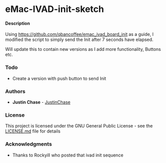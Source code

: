 # eMac-IVAD-init-sketch

#### Description
Using https://github.com/qbancoffee/emac_ivad_board_init as a guide, I modified the script to simply send the Init after 7 seconds have elapsed.

Will update this to contain new versions as I add more functionality, Buttons etc.

### Todo
-   Create a version with push button to send Init

### Authors
* **Justin Chase** - [JustinChase](https://github.com/jujum4n)


### License
This project is licensed under the GNU General Public License - see the [LICENSE.md](LICENSE.md) file for details

### Acknowledgments
* Thanks to Rockyill who posted that ivad init sequence
